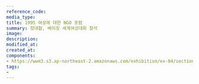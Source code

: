 ```yaml
---
reference_code:
media_type:
title: 1995 여성에 대한 NGO 포럼
summary: 정대협, 베이징 세계여성대회 참석
image:
description:
modified_at:
created_at:
components:
- https://wwm3.s3.ap-northeast-2.amazonaws.com/exhibition/ex-04/section-01-right/21_1995+여성에+대한+NGO+포럼.JPG
tags:
-
---
```

